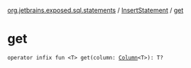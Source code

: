 [org.jetbrains.exposed.sql.statements](../index.md) / [InsertStatement](index.md) / [get](.)

# get

`operator infix fun <T> get(column: `[`Column`](../../org.jetbrains.exposed.sql/-column/index.md)`<T>): T?`
